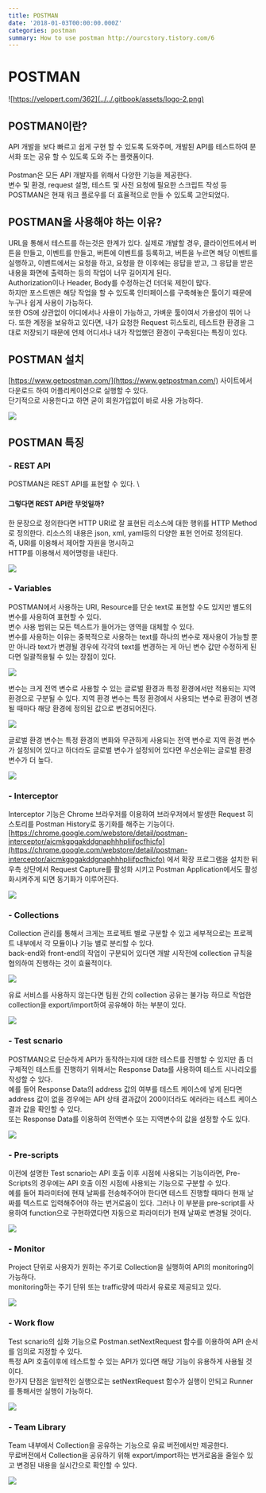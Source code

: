 ```yaml
---
title: POSTMAN
date: '2018-01-03T00:00:00.000Z'
categories: postman
summary: How to use postman http://ourcstory.tistory.com/6
---
```


# POSTMAN

![https://velopert.com/362](../../.gitbook/assets/logo-2.png)

## POSTMAN이란?

API 개발을 보다 빠르고 쉽게 구현 할 수 있도록 도와주며, 개발된 API를 테스트하여 문서화 또는 공유 할 수 있도록 도와 주는 플랫폼이다. \
\
&#x20;Postman은 모든 API 개발자를 위해서 다양한 기능을 제공한다. \
&#x20;변수 및 환경, request 설명, 테스트 및 사전 요청에 필요한 스크립트 작성 등 POSTMAN은 현재 워크 플로우를 더 효율적으로 만들 수 있도록 고안되었다.

## POSTMAN을 사용해야 하는 이유?

URL을 통해서 테스트를 하는것은 한계가 있다. 실제로 개발할 경우, 클라이언트에서 버튼을 만들고, 이벤트를 만들고, 버튼에 이벤트를 등록하고, 버튼을 누르면 해당 이벤트를 실행하고, 이벤트에서는 요청을 하고, 요청을 한 이후에는 응답을 받고, 그 응답을 받은 내용을 화면에 출력하는 등의 작업이 너무 길어지게 된다.\
Authorization이나 Header, Body를 수정하는건 더더욱 제한이 많다.\
&#x20;하지만 포스트맨은 해당 작업을 할 수 있도록 인터페이스를 구축해놓은 툴이기 때문에 누구나 쉽게 사용이 가능하다. \
&#x20;또한 OS에 상관없이 어디에서나 사용이 가능하고, 가벼운 툴이여서 가용성이 뛰어 나다. 또한 계정을 보유하고 있다면, 내가 요청한 Request 히스토리, 테스트한 환경을 그대로 저장되기 때문에 언제 어디서나 내가 작업했던 환경이 구축된다는 특징이 있다.

## POSTMAN 설치

[https://www.getpostman.com/](https://www.getpostman.com/) 사이트에서 다운로드 하여 어플리케이션으로 실행할 수 있다.\
&#x20;단기적으로 사용한다고 하면 굳이 회원가입없이 바로 사용 가능하다.&#x20;

![](<../../.gitbook/assets/1 (10).png>)

## POSTMAN 특징

### - REST API

POSTMAN은 REST API를 표현할 수 있다. \


#### 그렇다면 REST API란 무엇일까?

한 문장으로 정의한다면 HTTP URI로 잘 표현된 리소스에 대한 행위를 HTTP Method로 정의한다. 리소스의 내용은 json, xml, yaml등의 다양한 표현 언어로 정의된다.\
&#x20;즉, URI를 이용해서 제어할 자원을 명시하고\
&#x20;HTTP를 이용해서 제어명령을 내린다.

![](<../../.gitbook/assets/2 (6).png>)

### - Variables

POSTMAN에서 사용하는 URI, Resource를 단순 text로 표현할 수도 있지만 별도의 변수를 사용하여 표현할 수 있다.\
&#x20;변수 사용 범위는 모든 텍스트가 들어가는 영역을 대체할 수 있다. \
&#x20;변수를 사용하는 이유는 중복적으로 사용하는 text를 하나의 변수로 재사용이 가능할 뿐만 아니라 text가 변경될 경우에 각각의 text를 변경하는 게 아닌 변수 값만 수정하게 된다면 일괄적용될 수 있는 장점이 있다. &#x20;

![](<../../.gitbook/assets/3 (6).png>)

변수는 크게 전역 변수로 사용할 수 있는 글로벌 환경과 특정 환경에서만 적용되는 지역 환경으로 구분될 수 있다. 지역 환경 변수는 특정 환경에서 사용되는 변수로 환경이 변경될 때마다 해당 환경에 정의된 값으로 변경되어진다.&#x20;

![](<../../.gitbook/assets/4 (2).png>)

글로벌 환경 변수는 특정 환경의 변화와 무관하게 사용되는 전역 변수로 지역 환경 변수가 설정되어 있다고 하더라도 글로벌 변수가 설정되어 있다면 우선순위는 글로벌 환경 변수가 더 높다.&#x20;

![](<../../.gitbook/assets/5 (1) (1).png>)

### - Interceptor

Interceptor 기능은 Chrome 브라우저를 이용하여 브라우저에서 발생한 Request 히스토리를 Postman History로 동기화를 해주는 기능이다.\
&#x20;[https://chrome.google.com/webstore/detail/postman-interceptor/aicmkgpgakddgnaphhhpliifpcfhicfo](https://chrome.google.com/webstore/detail/postman-interceptor/aicmkgpgakddgnaphhhpliifpcfhicfo) 에서 확장 프로그램을 설치한 뒤 우측 상단에서 Request Capture를 활성화 시키고 Postman Application에서도 활성화시켜주게 되면 동기화가 이루어진다.&#x20;

![](<../../.gitbook/assets/postman-interceptor (1).png>)

### - Collections

Collection 관리를 통해서 크게는 프로젝트 별로 구분할 수 있고 세부적으로는 프로젝트 내부에서 각 모듈이나 기능 별로 분리할 수 있다. \
&#x20;back-end와 front-end의 작업이 구분되어 있다면 개발 시작전에 collection 규칙을 협의하여 진행하는 것이 효율적이다.&#x20;

![](<../../.gitbook/assets/6 (2) (1) (1).png>)

유료 서비스를 사용하지 않는다면 팀원 간의 collection 공유는 불가능 하므로 작업한 collection을 export/import하여 공유해야 하는 부분이 있다.&#x20;

![](<../../.gitbook/assets/7 (1).png>)

### - Test scnario

POSTMAN으로 단순하게 API가 동작하는지에 대한 테스트를 진행할 수 있지만 좀 더 구체적인 테스트를 진행하기 위해서는 Response Data를 사용하여 테스트 시나리오를 작성할 수 있다. \
&#x20;예를 들어 Response Data의 address 값의 여부를 테스트 케이스에 넣게 된다면 address 값이 없을 경우에는 API 상태 결과값이 200이더라도 에러라는 테스트 케이스 결과 값을 확인할 수 있다. \
&#x20;또는 Response Data를 이용하여 전역변수 또는 지역변수의 값을 설정할 수도 있다.&#x20;

![](<../../.gitbook/assets/8 (1).png>)

### - Pre-scripts

이전에 설명한 Test scnario는 API 호출 이후 시점에 사용되는 기능이라면, Pre-Scripts의 경우에는 API 호출 이전 시점에 사용되는 기능으로 구분할 수 있다.\
&#x20;예를 들어 파라미터에 현재 날짜를 전송해주어야 한다면 테스트 진행할 때마다 현재 날짜를 텍스트로 입력해주어야 하는 번거로움이 있다. 그러나 이 부분을 pre-script를 사용하여 function으로 구현하였다면 자동으로 파라미터가 현재 날짜로 변경될 것이다.&#x20;

![](<../../.gitbook/assets/9 (1).png>)

### - Monitor

Project 단위로 사용자가 원하는 주기로 Collection을 실행하여 API의 monitoring이 가능하다. \
&#x20;monitoring하는 주기 단위 또는 traffic량에 따라서 유료로 제공되고 있다.&#x20;

![](<../../.gitbook/assets/10 (2).png>)

### - Work flow

Test scnario의 심화 기능으로 Postman.setNextRequest 함수를 이용하여 API 순서를 임의로 지정할 수 있다. \
&#x20;특정 API 호출이후에 테스트할 수 있는 API가 있다면 해당 기능이 유용하게 사용될 것이다. \
&#x20;한가지 단점은 일반적인 실행으로는 setNextRequest 함수가 실행이 안되고 Runner를 통해서만 실행이 가능하다.&#x20;

![](<../../.gitbook/assets/11 (2).png>)

### - Team Library

Team 내부에서 Collection을 공유하는 기능으로 유료 버전에서만 제공한다. \
&#x20;무료버전에서 Collection을 공유하기 위해 export/import하는 번거로움을 줄일수 있고 변경된 내용을 실시간으로 확인할 수 있다.&#x20;

![](<../../.gitbook/assets/12 (1).png>)
